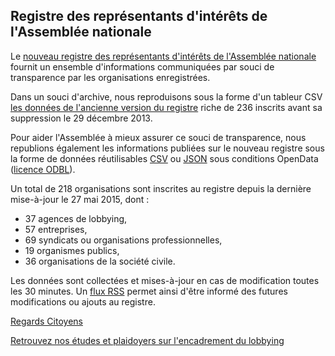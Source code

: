 ## Registre des représentants d'intérêts de l'Assemblée nationale

Le [nouveau registre des représentants d'intérêts de l'Assemblée nationale](http://www2.assemblee-nationale.fr/representant/representant_interet_liste) fournit un ensemble d'informations communiquées par souci de transparence par les organisations enregistrées.

Dans un souci d'archive, nous reproduisons sous la forme d'un tableur CSV [les données de l'ancienne version du registre](https://raw.github.com/regardscitoyens/registre-lobbying-AN/master/data/registre-lobbying-AN-v1-131229.csv) riche de 236 inscrits avant sa suppression le 29 décembre 2013. 

Pour aider l'Assemblée à mieux assurer ce souci de transparence, nous republions également les informations publiées sur le nouveau registre sous la forme de données réutilisables [CSV](https://raw.github.com/regardscitoyens/registre-lobbying-AN/master/data/registre-lobbying-AN-v2.csv) ou [JSON](https://raw.github.com/regardscitoyens/registre-lobbying-AN/master/data/registre-lobbying-AN-v2.json) sous conditions OpenData ([licence ODBL](http://www.vvlibri.org/fr/licence/odbl/10/fr/legalcode)).

Un total de 218 organisations sont inscrites au registre depuis la dernière mise-à-jour le 27 mai 2015, dont :
 + 37 agences de lobbying,
 + 57 entreprises,
 + 69 syndicats ou organisations professionnelles,
 + 19 organismes publics,
 + 36 organisations de la société civile.

Les données sont collectées et mises-à-jour en cas de modification toutes les 30 minutes.
Un [flux RSS](https://raw.github.com/regardscitoyens/registre-lobbying-AN/master/rss/registre-lobbying-AN.rss) permet ainsi d'être informé des futures modifications ou ajouts au registre.

[Regards Citoyens](http://www.regardscitoyens.org)

[Retrouvez nos études et plaidoyers sur l'encadrement du lobbying](http://www.regardscitoyens.org/etude-sur-le-lobbying-au-parlement/)
